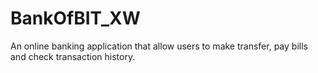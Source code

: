 # BankOfBIT_XW
An online banking application that allow users to make transfer, pay bills and check transaction history. 
